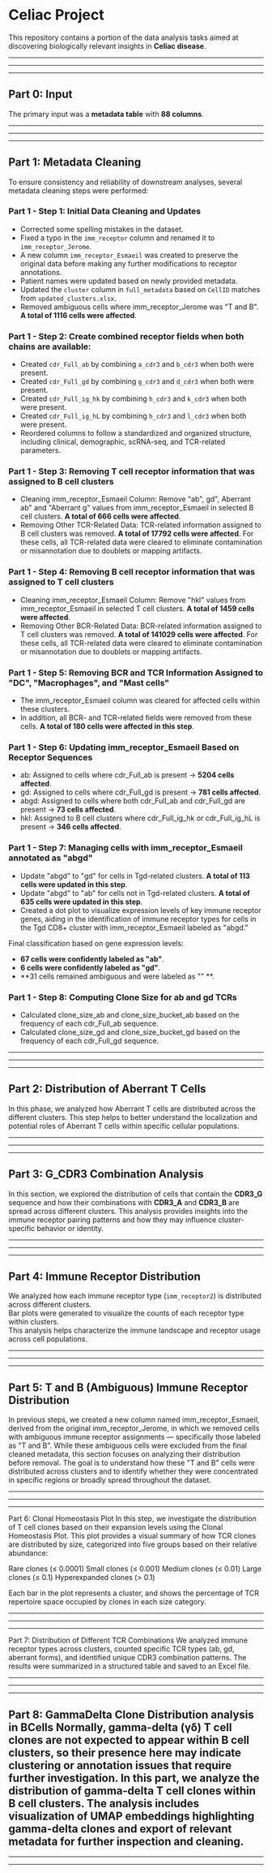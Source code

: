 # Celiac Project
This repository contains a portion of the data analysis tasks aimed at discovering biologically relevant insights in **Celiac disease**.

---
---
---

## Part 0: Input
The primary input was a **metadata table** with **88 columns**.

---
---
---

## Part 1: Metadata Cleaning
To ensure consistency and reliability of downstream analyses, several metadata cleaning steps were performed:

### Part 1 - Step 1: Initial Data Cleaning and Updates 
- Corrected some spelling mistakes in the dataset.
- Fixed a typo in the `imm_receptor` column and renamed it to `imm_receptor_Jerome`.
- A new column `imm_receptor_Esmaeil` was created to preserve the original data before making any further modifications to receptor annotations.
- Patient names were updated based on newly provided metadata. 
- Updated the `cluster` column in `full_metadata` based on `CellID` matches from `updated_clusters.xlsx`.
- Removed ambiguous cells where imm_receptor_Jerome was "T and B". **A total of 1116 cells were affected**.

### Part 1 - Step 2: Create combined receptor fields when both chains are available:
- Created `cdr_Full_ab` by combining `a_cdr3` and `b_cdr3` when both were present. 
- Created `cdr_Full_gd` by combining `g_cdr3` and `d_cdr3` when both were present. 
- Created `cdr_Full_ig_hk` by combining `h_cdr3` and `k_cdr3` when both were present. 
- Created `cdr_Full_ig_hL` by combining `h_cdr3` and `l_cdr3` when both were present.
- Reordered columns to follow a standardized and organized structure, including clinical, demographic, scRNA-seq, and TCR-related parameters.  

### Part 1 - Step 3: Removing T cell receptor information that was assigned to B cell clusters
- Cleaning imm_receptor_Esmaeil Column: Remove "ab", gd", Aberrant ab" and "Aberrant g" values from imm_receptor_Esmaeil in selected B cell clusters. **A total of 666 cells were affected**.
- Removing Other TCR-Related Data: TCR-related information assigned to B cell clusters was removed. **A total of 17792 cells were affected**. For these cells, all TCR-related data were cleared to eliminate contamination or misannotation due to doublets or mapping artifacts.

### Part 1 - Step 4: Removing B cell receptor information that was assigned to T cell clusters  
- Cleaning imm_receptor_Esmaeil Column: Remove "hkl" values from imm_receptor_Esmaeil in selected T cell clusters. **A total of 1459 cells were affected**.
- Removing Other BCR-Related Data: BCR-related information assigned to T cell clusters was removed. **A total of 141029 cells were affected**. For these cells, all TCR-related data were cleared to eliminate contamination or misannotation due to doublets or mapping artifacts.

### Part 1 - Step 5: Removing BCR and TCR Information Assigned to "DC", "Macrophages", and "Mast cells"
- The imm_receptor_Esmaeil column was cleared for affected cells within these clusters.
- In addition, all BCR- and TCR-related fields were removed from these cells.
**A total of 180 cells were affected in this step**.

### Part 1 - Step 6: Updating imm_receptor_Esmaeil Based on Receptor Sequences
- ab: Assigned to cells where cdr_Full_ab is present → **5204 cells affected**.
- gd: Assigned to cells where cdr_Full_gd is present → **781 cells affected**.
- abgd: Assigned to cells where both cdr_Full_ab and cdr_Full_gd are present → **73 cells affected**.
- hkl: Assigned to B cell clusters where cdr_Full_ig_hk or cdr_Full_ig_hL is present → **346 cells affected**.

### Part 1 - Step 7: Managing cells with imm_receptor_Esmaeil annotated as "abgd"
- Update "abgd" to "gd" for cells in Tgd-related clusters. **A total of 113 cells were updated in this step**.
- Update "abgd" to "ab" for cells not in Tgd-related clusters. **A total of 635 cells were updated in this step**.
- Created a dot plot to visualize expression levels of key immune receptor genes, aiding in the identification of immune receptor types for cells in the Tgd CD8+ cluster with imm_receptor_Esmaeil labeled as "abgd."

Final classification based on gene expression levels:

- **67 cells were confidently labeled as "ab"**.
- **6 cells were confidently labeled as "gd"**.
- **31 cells remained ambiguous and were labeled as "" **.

### Part 1 - Step 8:  Computing Clone Size for ab and gd TCRs 
- Calculated clone_size_ab and clone_size_bucket_ab based on the frequency of each cdr_Full_ab sequence.
- Calculated clone_size_gd and clone_size_bucket_gd based on the frequency of each cdr_Full_gd sequence.

---
---
---

## Part 2: Distribution of Aberrant T Cells
In this phase, we analyzed how Aberrant T cells are distributed across the different clusters. This step helps to better understand the localization and potential roles of Aberrant T cells within specific cellular populations.

---
---
---

## Part 3: G_CDR3 Combination Analysis
In this section, we explored the distribution of cells that contain the **CDR3_G** sequence and how their combinations with **CDR3_A** and **CDR3_B** are spread across different clusters. This analysis provides insights into the immune receptor pairing patterns and how they may influence cluster-specific behavior or identity.

---
---
---


## Part 4: Immune Receptor Distribution
We analyzed how each immune receptor type (`imm_receptor2`) is distributed across different clusters.  
Bar plots were generated to visualize the counts of each receptor type within clusters.  
This analysis helps characterize the immune landscape and receptor usage across cell populations.

---
---
---

## Part 5: T and B (Ambiguous) Immune Receptor Distribution

In previous steps, we created a new column named imm_receptor_Esmaeil, derived from the original imm_receptor_Jerome, in which we removed cells with ambiguous immune receptor assignments — specifically those labeled as "T and B". While these ambiguous cells were excluded from the final cleaned metadata, this section focuses on analyzing their distribution before removal. The goal is to understand how these "T and B" cells were distributed across clusters and to identify whether they were concentrated in specific regions or broadly spread throughout the dataset.

---
---
---

Part 6: Clonal Homeostasis Plot
In this step, we investigate the distribution of T cell clones based on their expansion levels using the Clonal Homeostasis Plot. This plot provides a visual summary of how TCR clones are distributed by size, categorized into five groups based on their relative abundance:

Rare clones (≤ 0.0001)
Small clones (≤ 0.001)
Medium clones (≤ 0.01)
Large clones (≤ 0.1)
Hyperexpanded clones (> 0.1)

Each bar in the plot represents a cluster, and shows the percentage of TCR repertoire space occupied by clones in each size category.

---
---
---

Part 7: Distribution of Different TCR Combinations
We analyzed immune receptor types across clusters, counted specific TCR types (ab, gd, aberrant forms), and identified unique CDR3 combination patterns. The results were summarized in a structured table and saved to an Excel file.

---
---
---

Part 8: GammaDelta Clone Distribution analysis in BCells
Normally, gamma-delta (γδ) T cell clones are not expected to appear within B cell clusters, so their presence here may indicate clustering or annotation issues that require further investigation. In this part, we analyze the distribution of gamma-delta T cell clones within B cell clusters. The analysis includes visualization of UMAP embeddings highlighting gamma-delta clones and export of relevant metadata for further inspection and cleaning.
---
---
---